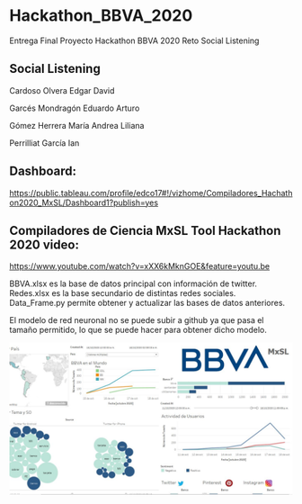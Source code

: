 # Hackathon_BBVA_2020
Entrega Final Proyecto Hackathon BBVA 2020 Reto Social Listening

## Social Listening

Cardoso Olvera Edgar David

Garcés Mondragón Eduardo Arturo

Gómez Herrera María Andrea Liliana

Perrilliat García Ian

## Dashboard:
https://public.tableau.com/profile/edco17#!/vizhome/Compiladores_Hachathon2020_MxSL/Dashboard1?publish=yes

## Compiladores de Ciencia MxSL Tool Hackathon 2020 video:
https://www.youtube.com/watch?v=xXX6kMknGOE&feature=youtu.be


BBVA.xlsx es la base de datos principal con información de twitter.
Redes.xlsx es la base secundario de distintas redes sociales.
Data_Frame.py permite obtener y actualizar las bases de datos anteriores.

El modelo de red neuronal no se puede subir a github ya que pasa el tamaño permitido, lo que se puede hacer para obtener dicho modelo.

![Screenshot](dash.JPG)
